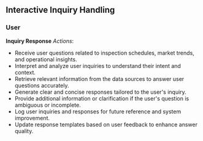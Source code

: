 ## Interactive Inquiry Handling

 

### User
**Inquiry Response**
*Actions*:
- Receive user questions related to inspection schedules, market trends, and operational insights.
- Interpret and analyze user inquiries to understand their intent and context.
- Retrieve relevant information from the data sources to answer user questions accurately.
- Generate clear and concise responses tailored to the user's inquiry.
- Provide additional information or clarification if the user's question is ambiguous or incomplete.
- Log user inquiries and responses for future reference and system improvement.
- Update response templates based on user feedback to enhance answer quality.